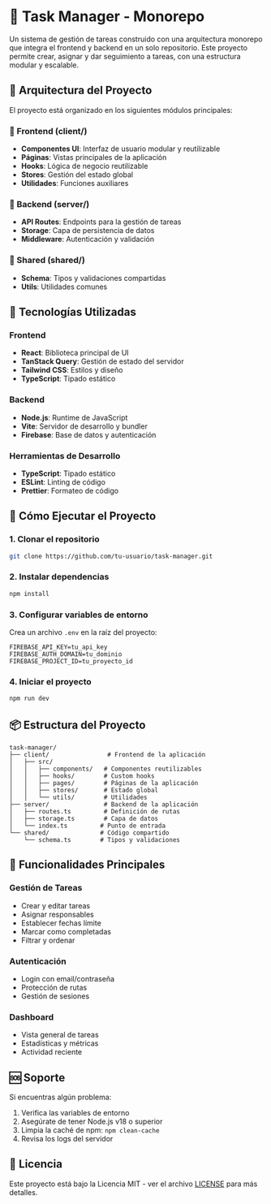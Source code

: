 # 🧩 Task Manager - Monorepo

Un sistema de gestión de tareas construido con una arquitectura monorepo que integra el frontend y backend en un solo repositorio. Este proyecto permite crear, asignar y dar seguimiento a tareas, con una estructura modular y escalable.

## 🧱 Arquitectura del Proyecto

El proyecto está organizado en los siguientes módulos principales:

### 📱 Frontend (client/)
- **Componentes UI**: Interfaz de usuario modular y reutilizable
- **Páginas**: Vistas principales de la aplicación
- **Hooks**: Lógica de negocio reutilizable
- **Stores**: Gestión del estado global
- **Utilidades**: Funciones auxiliares

### 🔧 Backend (server/)
- **API Routes**: Endpoints para la gestión de tareas
- **Storage**: Capa de persistencia de datos
- **Middleware**: Autenticación y validación

### 🔄 Shared (shared/)
- **Schema**: Tipos y validaciones compartidas
- **Utils**: Utilidades comunes

## 🧰 Tecnologías Utilizadas

### Frontend
- **React**: Biblioteca principal de UI
- **TanStack Query**: Gestión de estado del servidor
- **Tailwind CSS**: Estilos y diseño
- **TypeScript**: Tipado estático

### Backend
- **Node.js**: Runtime de JavaScript
- **Vite**: Servidor de desarrollo y bundler
- **Firebase**: Base de datos y autenticación

### Herramientas de Desarrollo
- **TypeScript**: Tipado estático
- **ESLint**: Linting de código
- **Prettier**: Formateo de código

## 🚀 Cómo Ejecutar el Proyecto

### 1. Clonar el repositorio
```bash
git clone https://github.com/tu-usuario/task-manager.git
```

### 2. Instalar dependencias
```bash
npm install
```

### 3. Configurar variables de entorno
Crea un archivo `.env` en la raíz del proyecto:
```env
FIREBASE_API_KEY=tu_api_key
FIREBASE_AUTH_DOMAIN=tu_dominio
FIREBASE_PROJECT_ID=tu_proyecto_id
```

### 4. Iniciar el proyecto
```bash
npm run dev
```

## 📦 Estructura del Proyecto

```
task-manager/
├── client/                # Frontend de la aplicación
│   ├── src/
│   │   ├── components/   # Componentes reutilizables
│   │   ├── hooks/        # Custom hooks
│   │   ├── pages/        # Páginas de la aplicación
│   │   ├── stores/       # Estado global
│   │   └── utils/        # Utilidades
├── server/               # Backend de la aplicación
│   ├── routes.ts         # Definición de rutas
│   ├── storage.ts        # Capa de datos
│   └── index.ts         # Punto de entrada
└── shared/              # Código compartido
    └── schema.ts        # Tipos y validaciones
```

## 🎯 Funcionalidades Principales

### Gestión de Tareas
- Crear y editar tareas
- Asignar responsables
- Establecer fechas límite
- Marcar como completadas
- Filtrar y ordenar

### Autenticación
- Login con email/contraseña
- Protección de rutas
- Gestión de sesiones

### Dashboard
- Vista general de tareas
- Estadísticas y métricas
- Actividad reciente

## 🆘 Soporte

Si encuentras algún problema:
1. Verifica las variables de entorno
2. Asegúrate de tener Node.js v18 o superior
3. Limpia la caché de npm: `npm clean-cache`
4. Revisa los logs del servidor

## 📄 Licencia

Este proyecto está bajo la Licencia MIT - ver el archivo [LICENSE](LICENSE) para más detalles.

